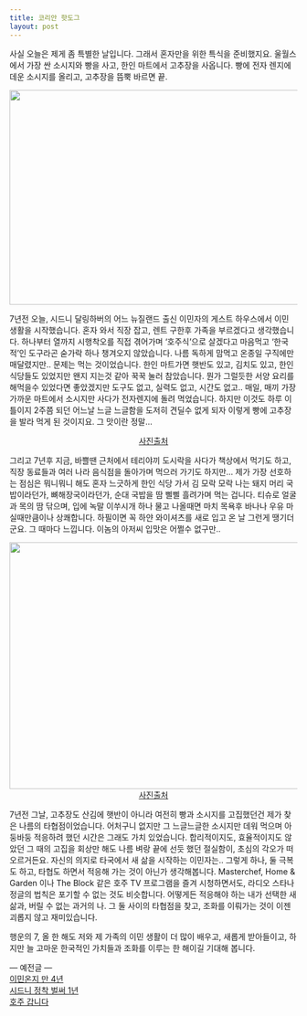 ```yaml
---
title: 코리안 핫도그
layout: post
---
```

<div>
  <p>
    사실 오늘은 제게 좀 특별한 날입니다. 그래서 혼자만을 위한 특식을 준비했지요. 울월스에서 가장 싼 소시지와 빵을 사고, 한인 마트에서 고추장을 사옵니다. 빵에 전자 렌지에 데운 소시지를 올리고, 고추장을 뜸뿍 바르면 끝.
  </p>
  
  <p>
    <a href="https://camo.githubusercontent.com/32495b209bb64e8ee60714a880fc30feb4d28546/68747470733a2f2f73636f6e74656e742d6e72742e78782e666263646e2e6e65742f6870686f746f732d786670312f7433312e302d382f31313030383532385f31303135323936363734353535383234385f3437313933323035333730343138343033365f6f2e6a7067" target="_blank"><img class=" aligncenter" src="https://camo.githubusercontent.com/32495b209bb64e8ee60714a880fc30feb4d28546/68747470733a2f2f73636f6e74656e742d6e72742e78782e666263646e2e6e65742f6870686f746f732d786670312f7433312e302d382f31313030383532385f31303135323936363734353535383234385f3437313933323035333730343138343033365f6f2e6a7067" alt="" width="670" height="376" data-canonical-src="https://scontent-nrt.xx.fbcdn.net/hphotos-xfp1/t31.0-8/11008528_10152966745558248_471932053704184036_o.jpg" /></a>
  </p>
  
  <p>
    7년전 오늘, 시드니 달링하버의 어느 뉴질랜드 출신 이민자의 게스트 하우스에서 이민 생활을 시작했습니다. 혼자 와서 직장 잡고, 렌트 구한후 가족을 부르겠다고 생각했습니다. 하나부터 열까지 시행착오를 직접 겪어가며 &#8216;호주식&#8217;으로 살겠다고 마음먹고 &#8216;한국적&#8217;인 도구라곤 숟가락 하나 챙겨오지 않았습니다. 나름 독하게 맘먹고 온종일 구직에만 매달렸지만.. 문제는 먹는 것이었습니다. 한인 마트가면 햇반도 있고, 김치도 있고, 한인 식당들도 있었지만 왠지 지는것 같아 꾹꾹 눌러 참았습니다. 뭔가 그럴듯한 서양 요리를 해먹을수 있었다면 좋았겠지만 도구도 없고, 실력도 없고, 시간도 없고.. 매일, 매끼 가장 가까운 마트에서 소시지만 사다가 전자렌지에 돌려 먹었습니다. 하지만 이것도 하루 이틀이지 2주쯤 되던 어느날 느글 느글함을 도저히 견딜수 없게 되자 이렇게 빵에 고추장을 발라 먹게 된 것이지요. 그 맛이란 정말&#8230;
  </p>
  
  <p style="text-align: center;">
    <a href="https://camo.githubusercontent.com/8183013c39a25bb509a349ba9c80d615f667d3ae/68747470733a2f2f692e7974696d672e636f6d2f76692f6b46794d7741785075366f2f687164656661756c742e6a7067" target="_blank"><img class=" aligncenter" src="https://camo.githubusercontent.com/8183013c39a25bb509a349ba9c80d615f667d3ae/68747470733a2f2f692e7974696d672e636f6d2f76692f6b46794d7741785075366f2f687164656661756c742e6a7067" alt="" data-canonical-src="https://i.ytimg.com/vi/kFyMwAxPu6o/hqdefault.jpg" /></a><a title="사진출처" href="https://i.ytimg.com/vi/kFyMwAxPu6o/hqdefault.jpg" target="_blank">사진출처</a>
  </p>
  
  <p>
    그리고 7년후 지금, 바쁠땐 근처에서 테리야끼 도시락을 사다가 책상에서 먹기도 하고, 직장 동료들과 여러 나라 음식점을 돌아가며 먹으러 가기도 하지만&#8230; 제가 가장 선호하는 점심은 뭐니뭐니 해도 혼자 느긋하게 한인 식당 가서 김 모락 모락 나는 돼지 머리 국밥이라던가, 뼈해장국이라던가, 순대 국밥을 땀 삘삘 흘려가며 먹는 겁니다. 티슈로 얼굴과 목의 땀 닦으며, 입에 녹말 이쑤시개 하나 물고 나올때면 마치 목욕후 바나나 우유 마실때만큼이나 상쾌합니다. 하필이면 꼭 하얀 와이셔츠를 새로 입고 온 날 그런게 땡기더군요. 그 때마다 느낍니다. 이놈의 아저씨 입맛은 어쩔수 없구만..
  </p>
  
  <p style="text-align: center;">
    <a href="https://camo.githubusercontent.com/dd67ad7e3f4b18a7a77786eeeb26d9f6228fb378/687474703a2f2f6366696c653232312e75662e6461756d2e6e65742f696d6167652f31323141453033333530303334423633314241423942" target="_blank"><img class=" aligncenter" src="https://camo.githubusercontent.com/dd67ad7e3f4b18a7a77786eeeb26d9f6228fb378/687474703a2f2f6366696c653232312e75662e6461756d2e6e65742f696d6167652f31323141453033333530303334423633314241423942" alt="" width="648" height="432" data-canonical-src="http://cfile221.uf.daum.net/image/121AE03350034B631BAB9B" /></a><a title="사진출처" href="http://cfile221.uf.daum.net/image/121AE03350034B631BAB9B" target="_blank">사진출처</a>
  </p>
  
  <p>
    7년전 그날, 고추장도 산김에 햇반이 아니라 여전히 빵과 소시지를 고집했던건 제가 찾은 나름의 타협점이었습니다. 어처구니 없지만 그 느글느글한 소시지만 데워 먹으며 아둥바둥 적응하려 했던 시간은 그래도 가치 있었습니다. 합리적이지도, 효율적이지도 않았던 그 때의 고집을 회상만 해도 나름 벼랑 끝에 선듯 했던 절실함이, 초심의 각오가 떠오르거든요. 자신의 의지로 타국에서 새 삶을 시작하는 이민자는.. 그렇게 하나, 둘 극복도 하고, 타협도 하면서 적응해 가는 것이 아닌가 생각해봅니다. Masterchef, Home & Garden 이나 The Block 같은 호주 TV 프로그램을 즐겨 시청하면서도, 라디오 스타나 정글의 법칙은 포기할 수 없는 것도 비슷합니다. 어떻게든 적응해야 하는 내가 선택한 새 삶과, 버릴 수 없는 과거의 나. 그 둘 사이의 타협점을 찾고, 조화를 이뤄가는 것이 이젠 괴롭지 않고 재미있습니다.
  </p>
  
  <p>
    행운의 7, 올 한 해도 저와 제 가족의 이민 생활이 더 많이 배우고, 새롭게 받아들이고, 하지만 늘 고마운 한국적인 가치들과 조화를 이루는 한 해이길 기대해 봅니다.
  </p>
  
  <p>
    &#8212; 예전글 &#8212;<br /> <a title="이민온지 만 4년" href="http://blog.ahkim.com/?p=622" target="_blank">이민온지 만 4년</a><br /> <a title="시드니 정착 벌써 1년" href="http://blog.ahkim.com/?p=259" target="_blank">시드니 정착 벌써 1년</a><br /> <a href="http://blog.ahkim.com/?p=60" target="_blank">호주 갑니다</a>
  </p>
</div>

&nbsp;
